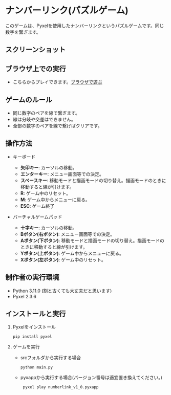 # ナンバーリンク(パズルゲーム)

このゲームは、Pyxelを使用したナンバーリンクというパズルゲームです。同じ数字を繋ぎます。

## スクリーンショット


## ブラウザ上での実行
- こちらからプレイできます。[ブラウザで遊ぶ](https://kitao.github.io/pyxel/wasm/launcher/?play=ku-ron.pyxel_minigames.main.numberlink.numberlink_v1_0&gamepad=enabled)

## ゲームのルール
- 同じ数字のペアを線で繋ぎます。
- 線は分岐や交差はできません。
- 全部の数字のペアを線で繋げばクリアです。

## 操作方法

- キーボード
   - **矢印キー**: カーソルの移動。
   - **エンターキー**: メニュー画面等での決定。
   - **スペースキー**: 移動モードと描画モードの切り替え。描画モードのときに移動すると線が引けます。
   - **R**: ゲーム中のリセット。
   - **M**: ゲーム中からメニューに戻る。
   - **ESC**: ゲーム終了

- バーチャルゲームパッド
   - **十字キー**: カーソルの移動。
   - **Bボタン(右ボタン)**: メニュー画面等での決定。
   - **Aボタン(下ボタン)**: 移動モードと描画モードの切り替え。描画モードのときに移動すると線が引けます。
   - **Yボタン(上ボタン)**: ゲーム中からメニューに戻る。
   - **Xボタン(左ボタン)**: ゲーム中のリセット。


## 制作者の実行環境

- Python 3.11.0 (割と古くても大丈夫だと思います)
- Pyxel 2.3.6

## インストールと実行

1. Pyxelをインストール
   ```
   pip install pyxel
   ```

2. ゲームを実行
   - srcフォルダから実行する場合
      ```
      python main.py
      ```
   - pyxappから実行する場合(バージョン番号は適宜置き換えてください。)
      ```
       pyxel play numberlink_v1_0.pyxapp      
      ```
